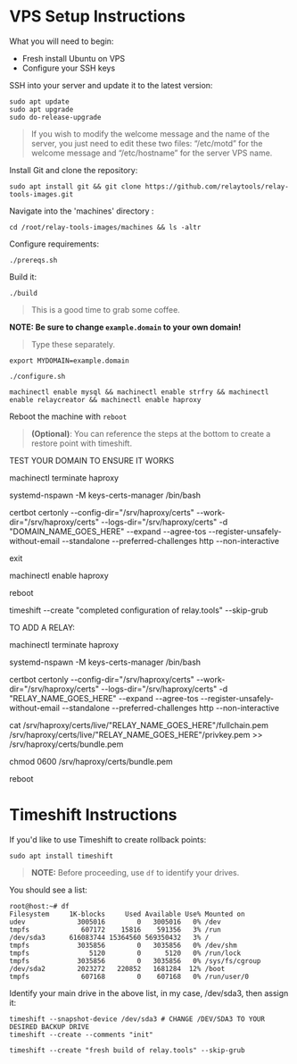 # VPS Setup Instructions

What you will need to begin:
- Fresh install Ubuntu on VPS
- Configure your SSH keys

SSH into your server and update it to the latest version:
```
sudo apt update
sudo apt upgrade
sudo do-release-upgrade
```

>If you wish to modify the welcome message and the name of the server, you just need to edit these two files: “/etc/motd” for the welcome message and “/etc/hostname” for the server VPS name.

Install Git and clone the repository:
```
sudo apt install git && git clone https://github.com/relaytools/relay-tools-images.git
```
Navigate into the 'machines' directory :
```
cd /root/relay-tools-images/machines && ls -altr 
```
Configure requirements:
```
./prereqs.sh 
```
Build it:
```
./build
```
>This is a good time to grab some coffee.

**NOTE: Be sure to change `example.domain` to your own domain!**
>Type these separately.

```
export MYDOMAIN=example.domain
```

```
./configure.sh
```
```
machinectl enable mysql && machinectl enable strfry && machinectl enable relaycreator && machinectl enable haproxy
```
Reboot the machine with `reboot`
>**(Optional)**: You can reference the steps at the bottom to create a restore point with timeshift.


TEST YOUR DOMAIN TO ENSURE IT WORKS

machinectl terminate haproxy

systemd-nspawn -M keys-certs-manager /bin/bash

certbot certonly --config-dir="/srv/haproxy/certs" --work-dir="/srv/haproxy/certs" --logs-dir="/srv/haproxy/certs" -d "DOMAIN_NAME_GOES_HERE" --expand --agree-tos --register-unsafely-without-email --standalone --preferred-challenges http --non-interactive

exit

machinectl enable haproxy

reboot

timeshift --create "completed configuration of relay.tools" --skip-grub

TO ADD A RELAY:

machinectl terminate haproxy

systemd-nspawn -M keys-certs-manager /bin/bash

certbot certonly --config-dir="/srv/haproxy/certs" --work-dir="/srv/haproxy/certs" --logs-dir="/srv/haproxy/certs" -d "RELAY_NAME_GOES_HERE" --expand --agree-tos --register-unsafely-without-email --standalone --preferred-challenges http --non-interactive

cat /srv/haproxy/certs/live/"RELAY_NAME_GOES_HERE"/fullchain.pem /srv/haproxy/certs/live/"RELAY_NAME_GOES_HERE"/privkey.pem >> /srv/haproxy/certs/bundle.pem

chmod 0600 /srv/haproxy/certs/bundle.pem

reboot


# Timeshift Instructions

If you'd like to use Timeshift to create rollback points:
```
sudo apt install timeshift
```
>**NOTE:** Before proceeding, use `df` to identify your drives. 

You should see a list:
```
root@host:~# df
Filesystem     1K-blocks     Used Available Use% Mounted on
udev             3005016        0   3005016   0% /dev
tmpfs             607172    15816    591356   3% /run
/dev/sda3      616083744 15364560 569350432   3% /
tmpfs            3035856        0   3035856   0% /dev/shm
tmpfs               5120        0      5120   0% /run/lock
tmpfs            3035856        0   3035856   0% /sys/fs/cgroup
/dev/sda2        2023272   220852   1681284  12% /boot
tmpfs             607168        0    607168   0% /run/user/0
```
Identify your main drive in the above list, in my case, /dev/sda3, then assign it:
``` 
timeshift --snapshot-device /dev/sda3 # CHANGE /DEV/SDA3 TO YOUR DESIRED BACKUP DRIVE
timeshift --create --comments "init"
```
```
timeshift --create "fresh build of relay.tools" --skip-grub
```
